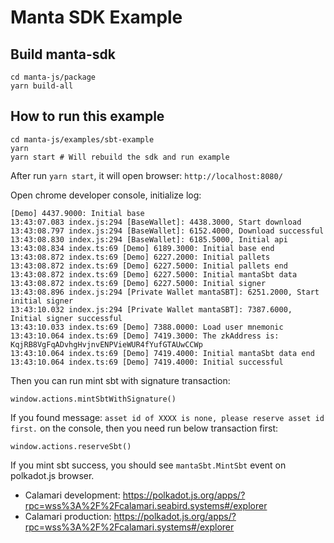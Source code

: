 # Manta SDK Example

## Build manta-sdk

```
cd manta-js/package
yarn build-all
```

## How to run this example

``` shell
cd manta-js/examples/sbt-example
yarn
yarn start # Will rebuild the sdk and run example
```

After run `yarn start`, it will open browser: `http://localhost:8080/`

Open chrome developer console, initialize log:

```
[Demo] 4437.9000: Initial base
13:43:07.083 index.js:294 [BaseWallet]: 4438.3000, Start download
13:43:08.797 index.js:294 [BaseWallet]: 6152.4000, Download successful
13:43:08.830 index.js:294 [BaseWallet]: 6185.5000, Initial api
13:43:08.834 index.ts:69 [Demo] 6189.3000: Initial base end
13:43:08.872 index.ts:69 [Demo] 6227.2000: Initial pallets
13:43:08.872 index.ts:69 [Demo] 6227.5000: Initial pallets end
13:43:08.872 index.ts:69 [Demo] 6227.5000: Initial mantaSbt data
13:43:08.872 index.ts:69 [Demo] 6227.5000: Initial signer
13:43:08.896 index.js:294 [Private Wallet mantaSBT]: 6251.2000, Start initial signer
13:43:10.032 index.js:294 [Private Wallet mantaSBT]: 7387.6000, Initial signer successful
13:43:10.033 index.ts:69 [Demo] 7388.0000: Load user mnemonic
13:43:10.064 index.ts:69 [Demo] 7419.3000: The zkAddress is:  KqjRB8VgFqADvhgHvjnvENPVieWUR4fYufGTAUwCCWp
13:43:10.064 index.ts:69 [Demo] 7419.4000: Initial mantaSbt data end
13:43:10.064 index.ts:69 [Demo] 7419.4000: Initial successful
```

Then you can run mint sbt with signature transaction:

```
window.actions.mintSbtWithSignature()
```

If you found message: `asset id of XXXX is none, please reserve asset id first.` on the console, then you need run below transaction first:

```
window.actions.reserveSbt()
```

If you mint sbt success, you should see `mantaSbt.MintSbt` event on polkadot.js browser.

- Calamari development: https://polkadot.js.org/apps/?rpc=wss%3A%2F%2Fcalamari.seabird.systems#/explorer
- Calamari production: https://polkadot.js.org/apps/?rpc=wss%3A%2F%2Fcalamari.systems#/explorer
